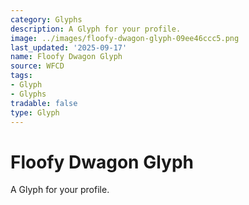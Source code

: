 ```yaml
---
category: Glyphs
description: A Glyph for your profile.
image: ../images/floofy-dwagon-glyph-09ee46ccc5.png
last_updated: '2025-09-17'
name: Floofy Dwagon Glyph
source: WFCD
tags:
- Glyph
- Glyphs
tradable: false
type: Glyph
---
```


# Floofy Dwagon Glyph

A Glyph for your profile.


